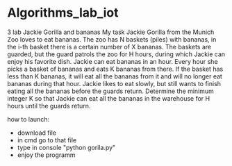 # Algorithms_lab_iot

3 lab Jackie Gorilla and bananas
My task
Jackie Gorilla from the Munich Zoo loves to eat bananas. The zoo has N baskets (piles) with bananas, in the i-th basket there is a certain number of X bananas. The baskets are guarded, but the guard patrols the zoo for H hours, during which Jackie can enjoy his favorite dish.
Jackie can eat bananas in an hour. Every hour she picks a basket of bananas and eats K bananas from there. If the basket has less than K bananas, it will eat all the bananas from it and will no longer eat bananas during that hour.
Jackie likes to eat slowly, but still wants to finish eating all the bananas before the guards return.
Determine the minimum integer K so that Jackie can eat all the bananas in the warehouse for H hours until the guards return.

how to launch:
- download file
- in cmd go to  that file
- type in console "python gorila.py"
- enjoy the programm